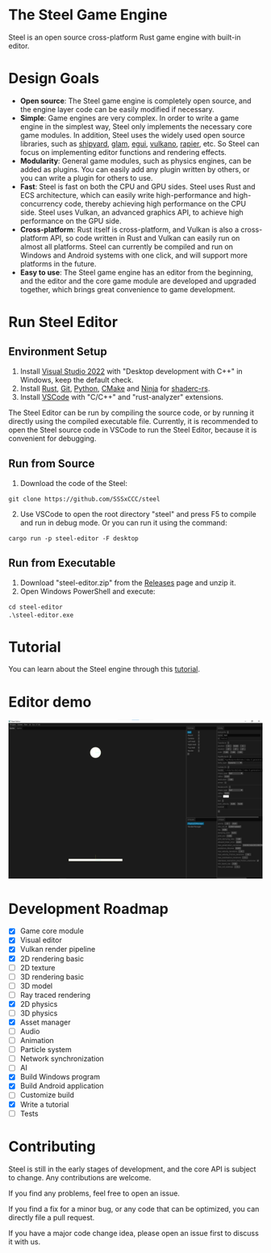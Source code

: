 # The Steel Game Engine

Steel is an open source cross-platform Rust game engine with built-in editor.

# Design Goals

* **Open source**: The Steel game engine is completely open source, and the engine layer code can be easily modified if necessary.
* **Simple**: Game engines are very complex. In order to write a game engine in the simplest way, Steel only implements the necessary core game modules. In addition, Steel uses the widely used open source libraries, such as [shipyard][shipyard], [glam][glam], [egui][egui], [vulkano][vulkano], [rapier][rapier], etc. So Steel can focus on implementing editor functions and rendering effects.
* **Modularity**: General game modules, such as physics engines, can be added as plugins. You can easily add any plugin written by others, or you can write a plugin for others to use.
* **Fast**: Steel is fast on both the CPU and GPU sides. Steel uses Rust and ECS architecture, which can easily write high-performance and high-concurrency code, thereby achieving high performance on the CPU side. Steel uses Vulkan, an advanced graphics API, to achieve high performance on the GPU side.
* **Cross-platform**: Rust itself is cross-platform, and Vulkan is also a cross-platform API, so code written in Rust and Vulkan can easily run on almost all platforms. Steel can currently be compiled and run on Windows and Android systems with one click, and will support more platforms in the future.
* **Easy to use**: The Steel game engine has an editor from the beginning, and the editor and the core game module are developed and upgraded together, which brings great convenience to game development.

# Run Steel Editor

## Environment Setup

1. Install [Visual Studio 2022][Visual Studio 2022] with "Desktop development with C++" in Windows, keep the default check.
2. Install [Rust][Rust], [Git][Git], [Python][Python], [CMake][CMake] and [Ninja][Ninja] for [shaderc-rs][shaderc-rs].
3. Install [VSCode][VSCode] with "C/C++" and "rust-analyzer" extensions.

The Steel Editor can be run by compiling the source code, or by running it directly using the compiled executable file. Currently, it is recommended to open the Steel source code in VSCode to run the Steel Editor, because it is convenient for debugging.

## Run from Source

1. Download the code of the Steel:
```
git clone https://github.com/SSSxCCC/steel
```
2. Use VSCode to open the root directory "steel" and press F5 to compile and run in debug mode. Or you can run it using the command:
```
cargo run -p steel-editor -F desktop
```

## Run from Executable

1. Download "steel-editor.zip" from the [Releases][Releases] page and unzip it.
2. Open Windows PowerShell and execute:
```
cd steel-editor
.\steel-editor.exe
```

# Tutorial

You can learn about the Steel engine through this [tutorial](tutorial/eng/1-introduction.md).

# Editor demo

![image](demo.png)

# Development Roadmap

- [x] Game core module
- [x] Visual editor
- [x] Vulkan render pipeline
- [x] 2D rendering basic
- [ ] 2D texture
- [ ] 3D rendering basic
- [ ] 3D model
- [ ] Ray traced rendering
- [x] 2D physics
- [ ] 3D physics
- [x] Asset manager
- [ ] Audio
- [ ] Animation
- [ ] Particle system
- [ ] Network synchronization
- [ ] AI
- [x] Build Windows program
- [x] Build Android application
- [ ] Customize build
- [x] Write a tutorial
- [ ] Tests

# Contributing

Steel is still in the early stages of development, and the core API is subject to change. Any contributions are welcome.

If you find any problems, feel free to open an issue.

If you find a fix for a minor bug, or any code that can be optimized, you can directly file a pull request.

If you have a major code change idea, please open an issue first to discuss it with us.

[shipyard]: https://github.com/leudz/shipyard
[glam]: https://github.com/bitshifter/glam-rs
[egui]: https://github.com/emilk/egui
[vulkano]: https://github.com/vulkano-rs/vulkano
[rapier]: https://rapier.rs/
[Rust]: https://www.rust-lang.org/
[Git]: https://git-scm.com/
[Python]: https://www.python.org/
[CMake]: https://cmake.org/
[Ninja]: https://github.com/ninja-build/ninja/releases
[shaderc-rs]: https://github.com/google/shaderc-rs
[Visual Studio 2022]: https://visualstudio.microsoft.com/vs/
[VSCode]: https://code.visualstudio.com/
[Releases]: https://github.com/SSSxCCC/steel/releases
